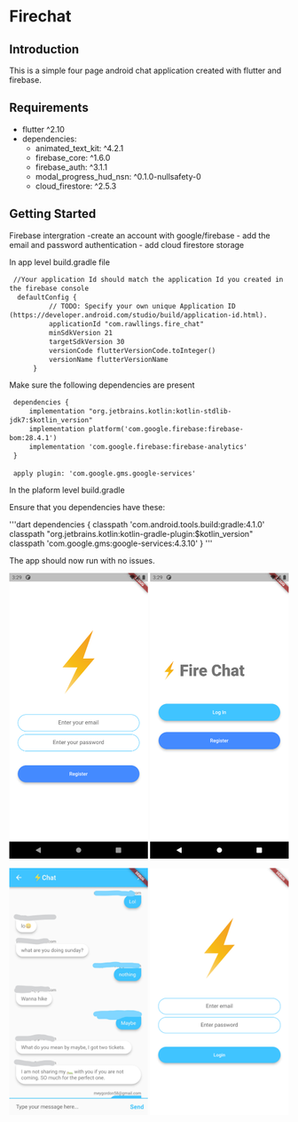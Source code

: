 # Firechat  

## Introduction
This is a simple four page android chat application created with flutter and firebase. 

## Requirements
  - flutter ^2.10
  - dependencies:
    - animated_text_kit: ^4.2.1
    - firebase_core: ^1.6.0
    - firebase_auth: ^3.1.1
    - modal_progress_hud_nsn: ^0.1.0-nullsafety-0
    - cloud_firestore: ^2.5.3

## Getting Started


 Firebase intergration
 -create an account with google/firebase
    - add the email and password authentication
    - add cloud firestore storage
 
 
 In app level build.gradle file

     
     //Your application Id should match the application Id you created in the firebase console
      defaultConfig {
              // TODO: Specify your own unique Application ID (https://developer.android.com/studio/build/application-id.html).
              applicationId "com.rawllings.fire_chat"
              minSdkVersion 21
              targetSdkVersion 30
              versionCode flutterVersionCode.toInteger()
              versionName flutterVersionName
          }
 
 Make sure the following dependencies are present
 
     dependencies {
         implementation "org.jetbrains.kotlin:kotlin-stdlib-jdk7:$kotlin_version"
         implementation platform('com.google.firebase:firebase-bom:28.4.1')
         implementation 'com.google.firebase:firebase-analytics'
     }
     
     apply plugin: 'com.google.gms.google-services'
     
 
 In the plaform level build.gradle
 
 Ensure that you dependencies have these:
 
 '''dart
  dependencies {
         classpath 'com.android.tools.build:gradle:4.1.0'
         classpath "org.jetbrains.kotlin:kotlin-gradle-plugin:$kotlin_version"
         classpath 'com.google.gms:google-services:4.3.10'
     }
 '''
 
 
 The app should now run with no issues.
 
[<img src="shots/1.png" width="250"/>](screenshot)
[<img src="shots/2.png" width="250"/>](screenshot)


[<img src="shots/3.jpg" width="250"/>](screenshot)
[<img src="shots/4.png" width="250"/>](screenshot)


